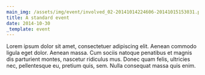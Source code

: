 ```yaml
---
main_img: /assets/img/event/involved_02-20141014224606-20141015153031.png
title: A standard event
date: 2014-10-30
_template: event
---
```

Lorem ipsum dolor sit amet, consectetuer adipiscing elit. Aenean commodo ligula eget dolor. Aenean massa. Cum sociis natoque penatibus et magnis dis parturient montes, nascetur ridiculus mus. Donec quam felis, ultricies nec, pellentesque eu, pretium quis, sem. Nulla consequat massa quis enim.